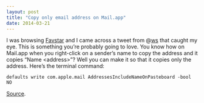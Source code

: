 ```yaml
---
layout: post
title: "Copy only email address on Mail.app"
date: 2014-03-21
---
```


I was browsing [Favstar](http://favstar.fm) and I came across a tweet from @[ws](https://twitter.com/ws/) that caught my eye. This is something you’re probably going to love. You know how on Mail.app when you right-click on a sender’s name to copy the address and it copies “Name \<address\>”? Well you can make it so that it copies only the address. Here’s the terminal command:

	defaults write com.apple.mail AddressesIncludeNameOnPasteboard -bool NO

[Source](https://twitter.com/ws/status/208680300807598081).